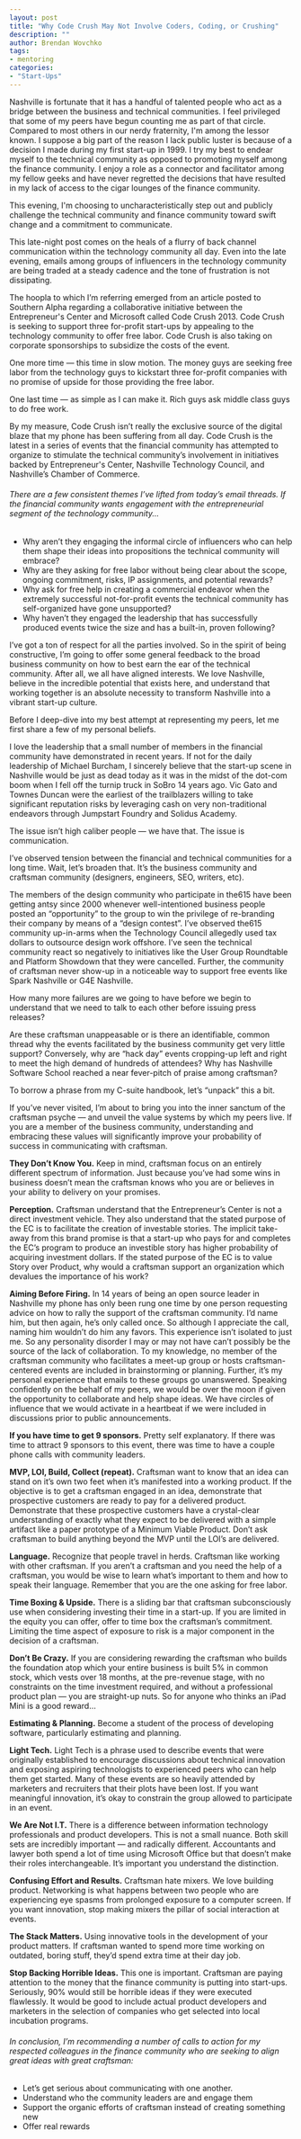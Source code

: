 ```yaml
---
layout: post
title: "Why Code Crush May Not Involve Coders, Coding, or Crushing"
description: ""
author: Brendan Wovchko
tags:
- mentoring
categories:
- "Start-Ups"
---
```

Nashville is fortunate that it has a handful of talented people who act as a bridge between the business and technical communities.  I feel privileged that some of my peers have begun counting me as part of that circle.  Compared to most others in our nerdy fraternity, I'm among the lessor known.  I suppose a big part of the reason I lack public luster is because of a decision I made during my first start-up in 1999.   I try my best to endear myself to the technical community as opposed to promoting myself among the finance community.  I enjoy a role as a connector and facilitator among my fellow geeks and have never regretted the decisions that have resulted in my lack of access to the cigar lounges of the finance community.

This evening, I'm choosing to uncharacteristically step out and publicly challenge the technical community and finance community toward swift change and a commitment to communicate.

This late-night post comes on the heals of a flurry of back channel communication within the technology community all day.  Even into the late evening, emails among groups of influencers in the technology community are being traded at a steady cadence and the tone of frustration is not dissipating.

The hoopla to which I’m referring emerged from an article posted to Southern Alpha regarding a collaborative initiative between the Entrepreneur's Center and Microsoft called Code Crush 2013.  Code Crush is seeking to support three for-profit start-ups by appealing to the technology community to offer free labor.  Code Crush is also taking on corporate sponsorships to subsidize the costs of the event.

One more time — this time in slow motion.  The money guys are seeking free labor from the technology guys to kickstart three for-profit companies with no promise of upside for those providing the free labor.

One last time — as simple as I can make it. Rich guys ask middle class guys to do free work.

By my measure, Code Crush isn’t really the exclusive source of the digital blaze that my phone has been suffering from all day.  Code Crush is the latest in a series of events that the financial community has attempted to organize to stimulate the technical community’s involvement in initiatives backed by Entrepreneur's Center, Nashville Technology Council, and Nashville’s Chamber of Commerce.

###### There are a few consistent themes I’ve lifted from today’s email threads.  If the financial community wants engagement with the entrepreneurial segment of the technology community...- Why aren’t they engaging the informal circle of influencers who can help them shape their ideas into propositions the technical community will embrace?- Why are they asking for free labor without being clear about the scope, ongoing commitment, risks, IP assignments, and potential rewards?- Why ask for free help in creating a commercial endeavor when the extremely successful not-for-profit events the technical community has self-organized have gone unsupported?- Why haven’t they engaged the leadership that has successfully produced events twice the size and has a built-in, proven following?I’ve got a ton of respect for all the parties involved.  So in the spirit of being constructive, I’m going to offer some general feedback to the broad business community on how to best earn the ear of the technical community.  After all, we all have aligned interests.  We love Nashville, believe in the incredible potential that exists here, and understand that working together is an absolute necessity to transform Nashville into a vibrant start-up culture.

Before I deep-dive into my best attempt at representing my peers, let me first share a few of my personal beliefs.  

I love the leadership that a small number of members in the financial community have demonstrated in recent years.  If not for the daily leadership of Michael Burcham, I sincerely believe that the start-up scene in Nashville would be just as dead today as it was in the midst of the dot-com boom when I fell off the turnip truck in SoBro 14 years ago.  Vic Gato and Townes Duncan were the earliest of the trailblazers willing to take significant reputation risks by leveraging cash on very non-traditional endeavors through Jumpstart Foundry and Solidus Academy.

The issue isn’t high caliber people — we have that.  The issue is communication.  

I’ve observed tension between the financial and technical communities for a long time.  Wait, let’s broaden that.  It’s the business community and craftsman community (designers, engineers, SEO, writers, etc).

The members of the design community who participate in the615 have been getting antsy since 2000 whenever well-intentioned business people posted an “opportunity” to the group to win the privilege of re-branding their company by means of a “design contest”.  I’ve observed the615 community up-in-arms when the Technology Council allegedly used tax dollars to outsource design work offshore.  I’ve seen the technical community react so negatively to initiatives like the User Group Roundtable and Platform Showdown that they were cancelled.  Further, the community of craftsman never show-up in a noticeable way to support free events like Spark Nashville or G4E Nashville.

How many more failures are we going to have before we begin to understand that we need to talk to each other before issuing press releases?

Are these craftsman unappeasable or is there an identifiable, common thread why the events facilitated by the business community get very little support?  Conversely, why are “hack day” events cropping-up left and right to meet the high demand of hundreds of attendees? Why has Nashville Software School reached a near fever-pitch of praise among craftsman?

To borrow a phrase from my C-suite handbook, let’s “unpack” this a bit.

If you’ve never visited, I’m about to bring you into the inner sanctum of the craftsman psyche — and unveil the value systems by which my peers live.  If you are a member of the business community, understanding and embracing these values will significantly improve your probability of success in communicating with craftsman.

__They Don’t Know You.__  Keep in mind, craftsman focus on an entirely different spectrum of information.  Just because you’ve had some wins in business doesn’t mean the craftsman knows who you are or believes in your ability to delivery on your promises.

__Perception.__  Craftsman understand that the Entrepreneur’s Center is not a direct investment vehicle.  They also understand that the stated purpose of the EC is to facilitate the creation of investable stories.  The implicit take-away from this brand promise is that a start-up who pays for and completes the EC’s program to produce an investible story has higher probability of acquiring investment dollars.  If the stated purpose of the EC is to value Story over Product, why would a craftsman support an organization which devalues the importance of his work?

__Aiming Before Firing.__  In 14 years of being an open source leader in Nashville my phone has only been rung one time by one person requesting advice on how to rally the support of the craftsman community.  I’d name him, but then again, he’s only called once.  So although I appreciate the call, naming him wouldn’t do him any favors.  This experience isn’t isolated to just me.  So any personality disorder I may or may not have can’t possibly be the source of the lack of collaboration.  To my knowledge, no member of the craftsman community who facilitates a meet-up group or hosts craftsman-centered events are included in brainstorming or planning.  Further, it’s my personal experience that emails to these groups go unanswered.  Speaking confidently on the behalf of my peers, we would be over the moon if given the opportunity to collaborate and help shape ideas.  We have circles of influence that we would activate in a heartbeat if we were included in discussions prior to public announcements.

__If you have time to get 9 sponsors.__  Pretty self explanatory.  If there was time to attract 9 sponsors to this event, there was time to have a couple phone calls with community leaders.

__MVP, LOI, Build, Collect (repeat).__Craftsman want to know that an idea can stand on it’s own two feet when it’s manifested into a working product.  If the objective is to get a craftsman engaged in an idea, demonstrate that prospective customers are ready to pay for a delivered product.  Demonstrate that these prospective customers have a crystal-clear understanding of exactly what they expect to be delivered with a simple artifact like a paper prototype of a Minimum Viable Product.  Don’t ask craftsman to build anything beyond the MVP until the LOI’s are delivered.

__Language.__  Recognize that people travel in herds.  Craftsman like working with other craftsman.  If you aren’t a craftsman and you need the help of a craftsman, you would be wise to learn what’s important to them and how to speak their language.  Remember that you are the one asking for free labor.

__Time Boxing & Upside.__  There is a sliding bar that craftsman subconsciously use when considering investing their time in a start-up.  If you are limited in the equity you can offer, offer to time box the craftsman’s commitment.  Limiting the time aspect of exposure to risk is a major component in the decision of a craftsman.

__Don’t Be Crazy.__  If you are considering rewarding the craftsman who builds the foundation atop which your entire business is built 5% in common stock, which vests over 18 months, at the pre-revenue stage, with no constraints on the time investment required, and without a professional product plan — you are straight-up nuts.  So for anyone who thinks an iPad Mini is a good reward...

__Estimating & Planning.__  Become a student of the process of developing software, particularly estimating and planning.

__Light Tech.__  Light Tech is a phrase used to describe events that were originally established to encourage discussions about technical innovation and exposing aspiring technologists to experienced peers who can help them get started.  Many of these events are so heavily attended by marketers and recruiters that their plots have been lost.  If you want meaningful innovation, it’s okay to constrain the group allowed to participate in an event.

__We Are Not I.T.__  There is a difference between information technology professionals and product developers.  This is not a small nuance.  Both skill sets are incredibly important — and radically different.  Accountants and lawyer both spend a lot of time using Microsoft Office but that doesn’t make their roles interchangeable.  It’s important you understand the distinction.

__Confusing Effort and Results.__  Craftsman hate mixers.  We love building product.  Networking is what happens between two people who are experiencing eye spasms from prolonged exposure to a computer screen.  If you want innovation, stop making mixers the pillar of social interaction at events.

__The Stack Matters.__  Using innovative tools in the development of your product matters.  If craftsman wanted to spend more time working on outdated, boring stuff, they’d spend extra time at their day job.

__Stop Backing Horrible Ideas.__  This one is important.  Craftsman are paying attention to the money that the finance community is putting into start-ups.  Seriously, 90% would still be horrible ideas if they were executed flawlessly.  It would be good to include actual product developers and marketers in the selection of companies who get selected into local incubation programs.

###### In conclusion, I’m recommending a number of calls to action for my respected colleagues in the finance community who are seeking to align great ideas with great craftsman:- Let’s get serious about communicating with one another.- Understand who the community leaders are and engage them- Support the organic efforts of craftsman instead of creating something new- Offer real rewards






